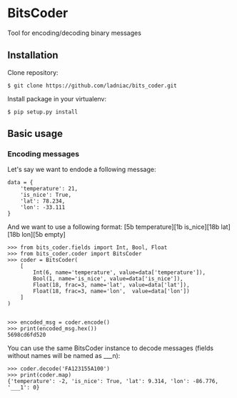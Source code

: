 # BitsCoder

Tool for encoding/decoding binary messages

## Installation

Clone repository:

    $ git clone https://github.com/ladniac/bits_coder.git
    
Install package in your virtualenv:

    $ pip setup.py install
    
    
## Basic usage

### Encoding messages

Let's say we want to endode a following message:

    data = {
        'temperature': 21,
        'is_nice': True,
        'lat': 78.234,
        'lon': -33.111
    }
    
And we want to use a following format:
[5b temperature][1b is_nice][18b lat][18b lon][5b empty]

    >>> from bits_coder.fields import Int, Bool, Float
    >>> from bits_coder.coder import BitsCoder
    >>> coder = BitsCoder(
    	[
    		Int(6, name='temperature', value=data['temperature']),
    		Bool(1, name='is_nice', value=data['is_nice']),
    		Float(18, frac=3, name='lat', value=data['lat']),
    		Float(18, frac=3, name='lon',  value=data['lon'])
    	]
    )


    >>> encoded_msg = coder.encode()
    >>> print(encoded_msg.hex())
    5698cd6fd520

You can use the same BitsCoder instance to decode messages (fields without names will be named as ___n):

    >>> coder.decode('FA123155A100')
    >>> print(coder.map)
    {'temperature': -2, 'is_nice': True, 'lat': 9.314, 'lon': -86.776, '___1': 0}

